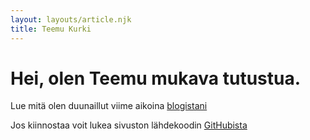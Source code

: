 ```yaml
---
layout: layouts/article.njk
title: Teemu Kurki
---
```


# Hei, olen Teemu mukava tutustua.

Lue mitä olen duunaillut viime aikoina [blogistani](/blog)

Jos kiinnostaa voit lukea sivuston lähdekoodin [GitHubista](https://github.com/teemukurki/teemukurki.com)
